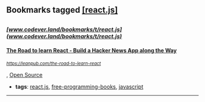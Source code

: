 ## Bookmarks tagged [[react.js]](https://www.codever.land/search?q=[react.js])

_<sup><sup>[www.codever.land/bookmarks/t/react.js](www.codever.land/bookmarks/t/react.js)</sup></sup>_
---
#### [The Road to learn React - Build a Hacker News App along the Way](https://leanpub.com/the-road-to-learn-react)
_<sup>https://leanpub.com/the-road-to-learn-react</sup>_

, [Open Source](https://github.com/rwieruch/the-road-to-learn-react)
* **tags**: [react.js](../tagged/react.js.md), [free-programming-books](../tagged/free-programming-books.md), [javascript](../tagged/javascript.md)
---
